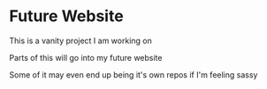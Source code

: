 # Future Website

This is a vanity project I am working on

Parts of this will go into my future website

Some of it may even end up being it's own repos if I'm feeling sassy
